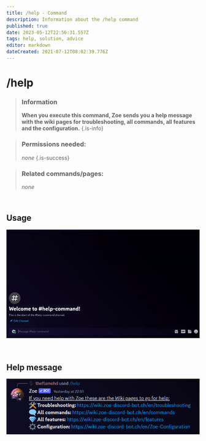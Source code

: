 ```yaml
---
title: /help - Command
description: Information about the /help command
published: true
date: 2023-05-12T22:56:31.557Z
tags: help, solution, advice
editor: markdown
dateCreated: 2021-07-12T08:02:39.776Z
---
```


# /help

>### Information
>**When you execute this command, Zoe sends you a help message with the wiki pages for troubleshooting, all commands, all features and the configuration.**
>{.is-info}

>### Permissions needed:
>*none*
>{.is-success}

>### Related commands/pages:
>*none*

<br>

## Usage


![](/new_help.gif)

<br>

## Help message


![](/new_help_command.png)